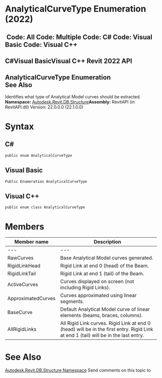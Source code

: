 # AnalyticalCurveType Enumeration (2022)

﻿
 Code: All Code: Multiple Code: C# Code: Visual Basic Code: Visual C++   
---  
C#Visual BasicVisual C++
Revit 2022 API  
---  
AnalyticalCurveType Enumeration  
See Also  
---  
Identifies what type of Analytical Model curves should be extracted. 
**Namespace:** [Autodesk.Revit.DB.Structure](d586b341-f687-9d90-e96d-255806b7d4fc.md "Autodesk.Revit.DB.Structure Namespace")**Assembly:** RevitAPI (in RevitAPI.dll) Version: 22.0.0.0 (22.1.0.0)
# Syntax
C#  
---  
```text
public enum AnalyticalCurveType
```
  
Visual Basic  
---  
```text
Public Enumeration AnalyticalCurveType
```
  
Visual C++  
---  
```text
public enum class AnalyticalCurveType
```
  
# Members
| Member name | Description |
| --- | --- |
| --- | --- |
| RawCurves | Base Analytical Model curves generated. |
| RigidLinkHead | Rigid Link at end 0 (head) of the Beam. |
| RigidLinkTail | Rigid Link at end 1 (tail) of the Beam. |
| ActiveCurves | Curves displayed on screen (not including Rigid Links). |
| ApproximatedCurves | Curves approximated using linear segments. |
| BaseCurve | Default Analytical Model curve of linear elements (beams, braces, columns). |
| AllRigidLinks | All Rigid Link curves. Rigid Link at end 0 (head) will be in the first entry. Rigid Link at end 1 (tail) will be in the last entry. |

# See Also
[Autodesk.Revit.DB.Structure Namespace](d586b341-f687-9d90-e96d-255806b7d4fc.md "Autodesk.Revit.DB.Structure Namespace")
Send comments on this topic to 